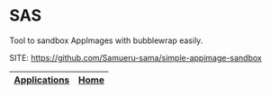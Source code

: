 # SAS

 Tool to sandbox AppImages with bubblewrap easily.

 SITE: https://github.com/Samueru-sama/simple-appimage-sandbox

 | [Applications](https://portable-linux-apps.github.io/apps.html) | [Home](https://portable-linux-apps.github.io)
 | --- | --- |
